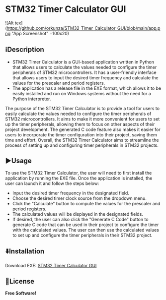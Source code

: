 # STM32 Timer Calculator GUI 
![Alt tex](https://github.com/orkunza/STM32_Timer_Calculator_GUI/blob/main/app.png "App Screenshot" =100x20)
## ℹ️Description

- STM32 Timer Calculator is a GUI-based application written in Python that allows users to calculate the values needed to configure the timer peripherals of STM32 microcontrollers. It has a user-friendly interface that allows users to input the desired timer frequency and calculate the values for the prescaler and period registers. 
- The application has a release file in the EXE format, which allows it to be easily installed and run on Windows systems without the need for a Python interpreter.
                   
The purpose of the STM32 Timer Calculator is to provide a tool for users to easily calculate the values needed to configure the timer peripherals of STM32 microcontrollers. It aims to make it more convenient for users to set up the timer peripherals, allowing them to focus on other aspects of their project development. The generated C code feature also makes it easier for users to incorporate the timer configuration into their project, saving them time and effort. Overall, the STM32 Timer Calculator aims to streamline the process of setting up and configuring timer peripherals in STM32 projects.
                    
## ▶️Usage 
To use the STM32 Timer Calculator, the user will need to first install the application by running the EXE file. Once the application is installed, the user can launch it and follow the steps below:

- Input the desired timer frequency in the designated field.
- Choose the desired timer clock source from the dropdown menu.
- Click the "Calculate" button to compute the values for the prescaler and period registers.
- The calculated values will be displayed in the designated fields.
- If desired, the user can also click the "Generate C Code" button to generate C code that can be used in their project to configure the timer with the calculated values.
The user can then use the calculated values to set up and configure the timer peripherals in their STM32 project.

## ⬇️Installation
Download EXE: [STM32 Timer Calculator GUI](https://github.com/orkunza/STM32_Timer_Calculator_GUI/releases/tag/v0.1)


## 📜License

**Free Software!**
